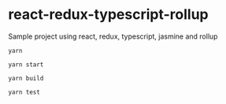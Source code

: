 # react-redux-typescript-rollup
Sample project using react, redux, typescript, jasmine and rollup

```yarn```

```yarn start```

```yarn build```

```yarn test```
